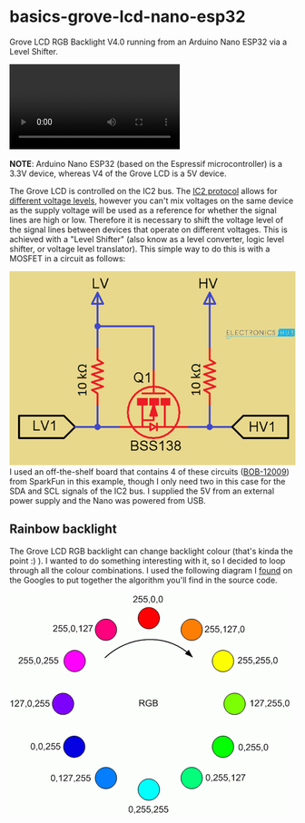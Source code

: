 # basics-grove-lcd-nano-esp32
Grove LCD RGB Backlight V4.0 running from an Arduino Nano ESP32 via a Level Shifter.

![Demo Video](./media/demo.mp4)

**NOTE**: Arduino Nano ESP32 (based on the Espressif microcontroller) is a 3.3V device, whereas V4 of the Grove LCD is a 5V device.

The Grove LCD is controlled on the IC2 bus. The [IC2 protocol](https://www.robot-electronics.co.uk/i2c-tutorial) allows for [different voltage levels](https://www.electronics-tutorials.ws/connectivity/i2c-voltage-level-translators.html), however you can't mix voltages on the same device as the supply voltage will be used as a reference for whether the signal lines are high or low. Therefore it is necessary to shift the voltage level of the signal lines between devices that operate on different voltages. This is achieved with a "Level Shifter" (also know as a level converter, logic level shifter, or voltage level translator). This simple way to do this is with a MOSFET in a circuit as follows:

![Level Shifter Circuit Diagram](./media/levelshiftercircuit.png)
I used an off-the-shelf board that contains 4 of these circuits ([BOB-12009](https://www.sparkfun.com/products/12009)) from SparkFun in this example, though I only need two in this case for the SDA and SCL signals of the IC2 bus. I supplied the 5V from an external power supply and the Nano was powered from USB.

## Rainbow backlight
The Grove LCD RGB backlight can change backlight colour (that's kinda the point :) ). I wanted to do something interesting with it, so I decided to loop through all the colour combinations. I used the following diagram I [found](https://www.freestylersupport.com/wiki/tutorial:sequences_ideas:rainbow_tutorial) on the Googles to put together the algorithm you'll find in the source code.

![Rainbow sequence diagram](./media/rainbowsequence.png)

